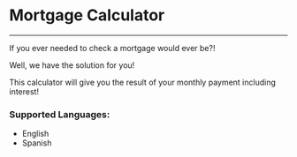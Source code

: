 # Mortgage Calculator
---

If you ever needed to check a mortgage would ever be?!

Well, we have the solution for you!

This calculator will give you the result of your monthly payment including interest!

### Supported Languages:
- English
- Spanish

